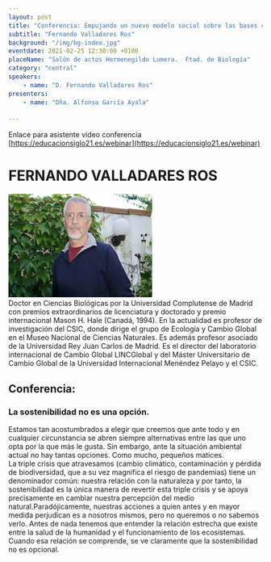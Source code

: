 ```yaml
---
layout: post
title: "Conferencia: Empujando un nuevo modelo social sobre las bases científicas del cambio climático."
subtitle: "Fernando Valladares Ros"
background: "/img/bg-index.jpg"
eventdate: 2021-02-25 12:30:00 +0100
placeName: "Salón de actos Hermenegildo Lumera.  Ftad. de Biología"
category: "central"
speakers:
    - name: "D. Fernando Valladares Ros"
presenters:
    - name: "Dña. Alfonsa García Ayala"
   
---
```

Enlace para asistente video conferencia [https://educacionsiglo21.es/webinar](https://educacionsiglo21.es/webinar)  



# FERNANDO VALLADARES ROS  
![cartel](/img/posts/valladares.png)  
Doctor en Ciencias Biológicas por la Universidad Complutense de Madrid  con premios extraordinarios de licenciatura y doctorado y premio internacional Mason H. Hale (Canadá, 1994). En la actualidad es profesor de investigación del CSIC, donde dirige el grupo de Ecología y Cambio Global en el Museo Nacional de Ciencias Naturales. Es además profesor asociado de la Universidad Rey Juan Carlos de Madrid. Es el director del laboratorio internacional de Cambio Global LINCGlobal  y del Máster Universitario de Cambio Global de la Universidad Internacional Menéndez Pelayo y el CSIC.

## Conferencia:  
### La sostenibilidad no es una opción.  

Estamos tan acostumbrados a elegir que creemos que ante todo y en cualquier circunstancia se abren siempre alternativas entre las que uno opta por la que más le gusta. Sin embargo, ante la situación ambiental actual no hay tantas opciones. Como mucho, pequeños matices.  
La triple crisis que atravesamos (cambio climático, contaminación y pérdida de biodiversidad, que a su vez magnifica el riesgo de pandemias) tiene un denominador común: nuestra relación con la naturaleza y por tanto, la sostenibilidad es la única manera de revertir esta triple crisis y se apoya precisamente en cambiar nuestra percepción del medio natural.Paradójicamente, nuestras acciones a quien antes y en mayor medida perjudican es a nosotros mismos, pero no queremos o no sabemos verlo. Antes de nada tenemos que entender la relación estrecha que existe entre la salud de la humanidad y el funcionamiento de los ecosistemas. Cuando esa relación se comprende, se ve claramente que la sostenibilidad no es opcional.  
